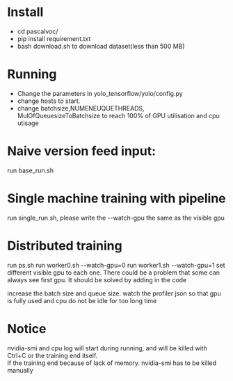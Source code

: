 # Install
- cd pascalvoc/  
- pip install requirement.txt  
- bash download.sh  to download dataset(less than 500 MB)

# Running  
- Change the parameters in yolo_tensorflow/yolo/config.py  
- change hosts to start.
- change batchsize,NUMENEUQUETHREADS, MulOfQueuesizeToBatchsize to reach 100% of GPU utilisation and cpu utisage

# Naive version feed input:  
run base_run.sh

# Single machine training with pipeline  
run single_run.sh, please write the --watch-gpu the same as the visible gpu


# Distributed training  
run ps.sh
run worker0.sh --watch-gpu=0
run worker1.sh  --watch-gpu=1
set different visible gpu to each one. There could be a problem that some can always see first gpu.
It should be solved by adding in the code

increase the batch size and queue size. watch the profiler json so that gpu is fully used and cpu do not be idle for too long time

# Notice
nvidia-smi and cpu log will start during running, and will be killed with Ctrl+C or the training end itself.  
If the training end because of lack of memory. nvidia-smi has to be killed manually
